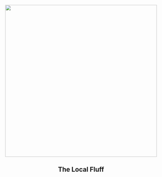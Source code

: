 
<p align="center"><img src="https://apod.nasa.gov/apod/image/2412/LocalCloud_ibex_960.jpg" width="500" height="500"></p>
<h2 align="center"> The Local Fluff </h2>
